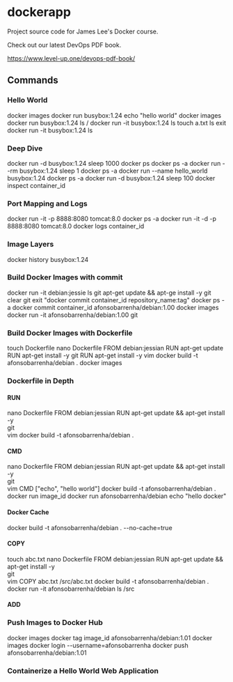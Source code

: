 # dockerapp
Project source code for James Lee's Docker course.

Check out our latest DevOps PDF book.

https://www.level-up.one/devops-pdf-book/

## Commands

### Hello World
docker images
docker run busybox:1.24 echo "hello world"
docker images
docker run busybox:1.24 ls /
docker run -it busybox:1.24
    ls
    touch a.txt
    ls
    exit
docker run -it busybox:1.24
    ls

### Deep Dive
docker run -d busybox:1.24 sleep 1000
docker ps
docker ps -a
docker run --rm busybox:1.24 sleep 1
docker ps -a
docker run --name hello_world busybox:1.24
docker ps -a
docker run -d busybox:1.24 sleep 100
docker inspect container_id

### Port Mapping and Logs
docker run -it -p 8888:8080 tomcat:8.0
docker ps -a
docker run -it -d -p 8888:8080 tomcat:8.0
docker logs container_id

### Image Layers
docker history busybox:1.24

### Build Docker Images with commit
docker run -it debian:jessie
    ls
    git
    apt-get update && apt-ge install -y git
        clear
        git
        exit
"docker commit container_id repository_name:tag"
docker ps -a
docker commit container_id afonsobarrenha/debian:1.00
docker images
docker run -it afonsobarrenha/debian:1.00
    git

### Build Docker Images with Dockerfile
touch Dockerfile
nano Dockerfile
    FROM debian:jessian
    RUN apt-get update 
    RUN apt-get install -y git
    RUN apt-get install -y vim
docker build -t afonsobarrenha/debian . 
docker images 

### Dockerfile in Depth
#### RUN
nano Dockerfile
    FROM debian:jessian
    RUN apt-get update && apt-get install -y \
        git \
        vim
docker build -t afonsobarrenha/debian .

#### CMD
nano Dockerfile
    FROM debian:jessian
    RUN apt-get update && apt-get install -y \
        git \
        vim
    CMD ["echo", "hello world"]
docker build -t afonsobarrenha/debian .
docker run image_id
docker run afonsobarrenha/debian echo "hello docker"

#### Docker Cache
docker build -t afonsobarrenha/debian . --no-cache=true

#### COPY
touch abc.txt
nano Dockerfile
    FROM debian:jessian
    RUN apt-get update && apt-get install -y \
        git \
        vim
    COPY abc.txt /src/abc.txt
docker build -t afonsobarrenha/debian .
docker run -it afonsobarrenha/debian
    ls /src

#### ADD

### Push Images to Docker Hub
docker images
docker tag image_id afonsobarrenha/debian:1.01
docker images
docker login --username=afonsobarrenha
docker push afonsobarrenha/debian:1.01

### Containerize a Hello World Web Application
